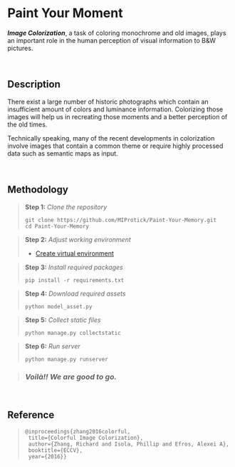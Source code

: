 # Paint Your Moment

***Image Colorization***, a task of coloring monochrome and old images, plays an
important role in the human perception of visual information to B&W pictures.

&nbsp;
## Description

There exist a large number of historic photographs which contain an insufficient
amount of colors and luminance information. Colorizing those images will help us
in recreating those moments and a better perception of the old times.

Technically speaking, many of the recent developments in colorization
involve images that contain a common theme or require highly processed data such
as semantic maps as input.

&nbsp;
## Methodology
> **Step 1:** *Clone the repository*
> ```shell
> git clone https://github.com/MIProtick/Paint-Your-Memory.git
> cd Paint-Your-Memory
> ```

> **Step 2:** *Adjust working environment*
> * [Create virtual environment](https://docs.python.org/3/tutorial/venv.html)

> **Step 3:** *Install required packages*
> ```shell
> pip install -r requirements.txt
> ```

> **Step 4:** *Download required assets*
> ```shell
> python model_asset.py
> ```

> **Step 5:** *Collect static files*
> ```shell
> python manage.py collectstatic
> ```

> **Step 6:** *Run server*
> ```shell
> python manage.py runserver
> ```

> ### *Voilà!! We are good to go.*

&nbsp;
&nbsp;
&nbsp;

## Reference
> ```
>@inproceedings{zhang2016colorful,
>  title={Colorful Image Colorization},
>  author={Zhang, Richard and Isola, Phillip and Efros, Alexei A},
>  booktitle={ECCV},
>  year={2016}}
>```
